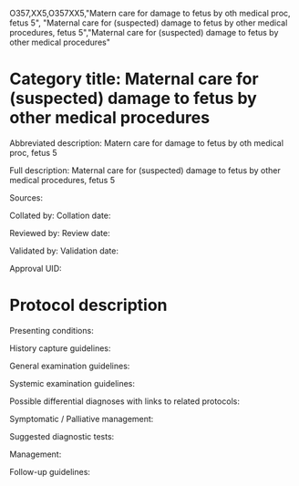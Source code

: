 O357,XX5,O357XX5,"Matern care for damage to fetus by oth medical proc, fetus 5", "Maternal care for (suspected) damage to fetus by other medical procedures, fetus 5","Maternal care for (suspected) damage to fetus by other medical procedures"
# Category title: Maternal care for (suspected) damage to fetus by other medical procedures

Abbreviated description: Matern care for damage to fetus by oth medical proc, fetus 5

Full description: Maternal care for (suspected) damage to fetus by other medical procedures, fetus 5

Sources:

Collated by:
Collation date:

Reviewed by:
Review date:

Validated by:
Validation date:

Approval UID:

# Protocol description

Presenting conditions:

History capture guidelines:

General examination guidelines:

Systemic examination guidelines:

Possible differential diagnoses with links to related protocols:

Symptomatic / Palliative management:

Suggested diagnostic tests:

Management:

Follow-up guidelines:

